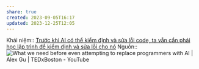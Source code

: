 ```yaml
---
share: true
created: 2023-09-05T16:17
updated: 2023-12-25T12:05
---
```


Khái niệm:: 
[Trước khi AI có thể kiểm định và sửa lỗi code, ta vẫn cần phải học lập trình để kiểm định và sửa lỗi cho nó](./Tr%C6%B0%E1%BB%9Bc%20khi%20AI%20c%C3%B3%20th%E1%BB%83%20ki%E1%BB%83m%20%C4%91%E1%BB%8Bnh%20v%C3%A0%20s%E1%BB%ADa%20l%E1%BB%97i%20code,%20ta%20v%E1%BA%ABn%20c%E1%BA%A7n%20ph%E1%BA%A3i%20h%E1%BB%8Dc%20l%E1%BA%ADp%20tr%C3%ACnh%20%C4%91%E1%BB%83%20ki%E1%BB%83m%20%C4%91%E1%BB%8Bnh%20v%C3%A0%20s%E1%BB%ADa%20l%E1%BB%97i%20cho%20n%C3%B3.md) 
Nguồn:: ![What we need before even attempting to replace programmers with AI | Alex Gu | TEDxBoston - YouTube](https://youtu.be/OSUl6ExR5M8?si=zdhAQPpBXk6iEvkI)